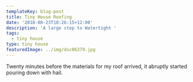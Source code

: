 ```yaml
---
templateKey: blog-post
title: Tiny House Roofing
date: '2018-08-23T10:26:15+12:00'
description: 'A large step to Watertight '
tags:
  - tiny house
type: tiny house
featuredImage: ../img/dsc06379.jpg
---
```

Twenty minutes before the materials for my roof arrived, it abruptly started pouring down with hail.

